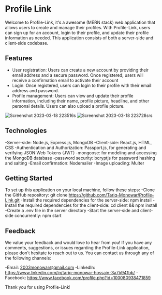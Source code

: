 # Profile Link

Welcome to Profile-Link, it's a awesome (MERN stack) web application that allows users to create and manage their profiles. With Profile-Link, users can sign up for an account, login to their profile, and update their profile information as needed. This application consists of both a server-side and client-side codebase.

## Features
- User registration: Users can create a new account by providing their email address and a secure password. Once registered, users will receive a confirmation email to activate their account
- Login: Once registered, users can login to their profile with their email address and password.
- Profile management: Users can view and update their profile information, including their name, profile picture, headline, and other personal details. Users can also upload a profile picture.
 
![Screenshot 2023-03-18 223516s](https://user-images.githubusercontent.com/101199109/226120258-69836522-b38c-4acf-b595-57cfd6d64f25.png)
![Screenshot 2023-03-18 223728srs](https://user-images.githubusercontent.com/101199109/226120561-963f1d74-2b84-4341-bf28-1342aed02fa9.png)

## Technologies
-Server-side: Node.js, Express.js, MongoDB
-Client-side: React.js, HTML, CSS
-Authentication and Authorization: Passport.js, for generating and verifying JSON Web Tokens (JWT)
-mongoose: for modeling and accessing the MongoDB database
-password security: bcryptjs for password hashing and salting
-Email confirmation: Nodemailer
-Image uploading: Multer

## Getting Started
To set up this application on your local machine, follow these steps:
-Clone the GitHub repository: git clone https://github.com/Tariq-Monowar/Profile-Link.git
-Install the required dependencies for the server-side: npm install
-Install the required dependencies for the client-side: cd client && npm install
-Create a .env file in the server directory
-Start the server-side and client-side concurrently: npm start

## Feedback
We value your feedback and would love to hear from you! If you have any comments, suggestions, or issues regarding the Profile-Link application, please don't hesitate to reach out to us. You can contact us through any of the following channels:

-Email: 2003monowar@gmail.com
-LinkedIn: https://www.linkedin.com/in/tariq-monowar-hossain-3a7b941bb/
-Facebook: https://www.facebook.com/profile.php?id=100080938471859

Thank you for using Profile-Link!
